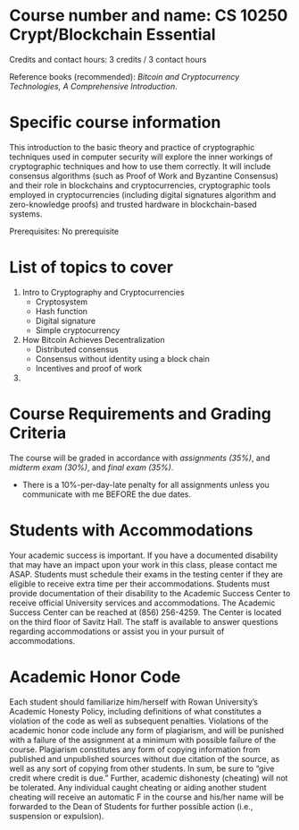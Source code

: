 Course number and name:	CS 10250 Crypt/Blockchain Essential
====

Credits and contact hours:	3 credits / 3 contact hours

Reference books (recommended): *Bitcoin and Cryptocurrency Technologies, A Comprehensive Introduction*.

Specific course information
====
This introduction to the basic theory and practice of cryptographic techniques used in computer security will explore the inner workings of cryptographic techniques and how to use them correctly. It will include consensus algorithms (such as Proof of Work and Byzantine Consensus) and their role in blockchains and cryptocurrencies, cryptographic tools employed in cryptocurrencies (including digital signatures algorithm and zero-knowledge proofs) and trusted hardware in blockchain-based systems. 

Prerequisites: 	No prerequisite

List of topics to cover
====
1. Intro to Cryptography and Cryptocurrencies
   * Cryptosystem
   * Hash function
   * Digital signature
   * Simple cryptocurrency
2. How Bitcoin Achieves Decentralization
   * Distributed consensus
   * Consensus without identity using a block chain
   * Incentives and proof of work
3. 



Course Requirements and Grading Criteria
====
The course will be graded in accordance with *assignments (35%)*, and *midterm exam (30%)*, and *final exam (35%)*. 


* There is a 10%-per-day-late penalty for all assignments unless you communicate with me BEFORE the due dates. 

Students with Accommodations
====
Your academic success is important. If you have a documented disability that may have an impact upon your work in this class, please contact me ASAP. Students must schedule their exams in the testing center if they are eligible to receive extra time per their accommodations. Students must provide documentation of their disability to the Academic Success Center to receive official University services and accommodations. The Academic Success Center can be reached at (856) 256-4259. The Center is located on the third floor of Savitz Hall. The staff is available to answer questions regarding accommodations or assist you in your pursuit of accommodations.

Academic Honor Code
====
Each student should familiarize him/herself with Rowan University’s Academic Honesty Policy, including definitions of what constitutes a violation of the code as well as subsequent penalties.  Violations of the academic honor code include any form of plagiarism, and will be punished with a failure of the assignment at a minimum with possible failure of the course.  Plagiarism constitutes any form of copying information from published and unpublished sources without due citation of the source, as well as any sort of copying from other students.  In sum, be sure to “give credit where credit is due.” Further, academic dishonesty (cheating) will not be tolerated. Any individual caught cheating or aiding another student cheating will receive an automatic F in the course and his/her name will be forwarded to the Dean of Students for further possible action (i.e., suspension or expulsion).

